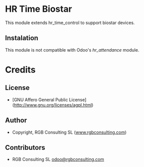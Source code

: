 HR Time Biostar
===============

This module extends hr_time_control to support biostar devices.

Instalation
-----------

This module is not compatible with Odoo's *hr_attendance* module.

Credits
=======

License
-------

* [GNU Affero General Public License] (http://www.gnu.org/licenses/agpl.html)

Author
------

* Copyright, RGB Consulting SL (www.rgbconsulting.com)

Contributors
------------

* RGB Consulting SL <odoo@rgbconsulting.com>
